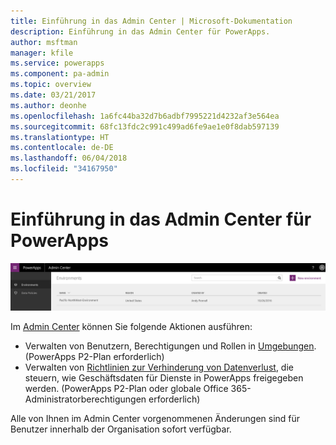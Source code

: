 ```yaml
---
title: Einführung in das Admin Center | Microsoft-Dokumentation
description: Einführung in das Admin Center für PowerApps.
author: msftman
manager: kfile
ms.service: powerapps
ms.component: pa-admin
ms.topic: overview
ms.date: 03/21/2017
ms.author: deonhe
ms.openlocfilehash: 1a6fc44ba32d7b6adbf7995221d4232af3e564ea
ms.sourcegitcommit: 68fc13fdc2c991c499ad6fe9ae1e0f8dab597139
ms.translationtype: HT
ms.contentlocale: de-DE
ms.lasthandoff: 06/04/2018
ms.locfileid: "34167950"
---
```

# <a name="introduction-to-the-admin-center-for-powerapps"></a>Einführung in das Admin Center für PowerApps
![Übersicht](./media/introduction-to-the-admin-center/overview.png)  

Im [Admin Center](https://admin.powerapps.com) können Sie folgende Aktionen ausführen:

* Verwalten von Benutzern, Berechtigungen und Rollen in [Umgebungen](environments-administration.md). (PowerApps P2-Plan erforderlich)
* Verwalten von [Richtlinien zur Verhinderung von Datenverlust](prevent-data-loss.md), die steuern, wie Geschäftsdaten für Dienste in PowerApps freigegeben werden. (PowerApps P2-Plan oder globale Office 365-Administratorberechtigungen erforderlich)

Alle von Ihnen im Admin Center vorgenommenen Änderungen sind für Benutzer innerhalb der Organisation sofort verfügbar.     

